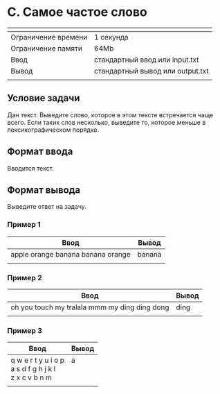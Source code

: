 # C. Самое частое слово

[]()|[]()
-------------------|---
Ограничение времени|	1 секунда
Ограничение памяти |	64Mb
Ввод               |	стандартный ввод или input.txt
Вывод              |	стандартный вывод или output.txt
[]()|[]()

## Условие задачи
Дан текст. Выведите слово, которое в этом тексте встречается чаще всего. Если таких слов несколько, выведите то, которое меньше в лексикографическом порядке.

## Формат ввода
Вводится текст.

## Формат вывода
Выведите ответ на задачу.

### Пример 1
Ввод | Вывод
---| ---
apple orange banana banana orange | banana
[]()|[]()

### Пример 2
Ввод | Вывод
---| ---
oh you touch my tralala mmm my ding ding dong | ding
[]()|[]()

### Пример 3
Ввод | Вывод
---| ---
q w e r t y u i o p <br> a s d f g h j k l <br> z x c v b n m | a <br> <br> <br> 
[]()|[]()
